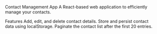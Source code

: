 Contact Management App
A React-based web application to efficiently manage your contacts.

Features
Add, edit, and delete contact details.
Store and persist contact data using localStorage.
Paginate the contact list after the first 20 entries.
